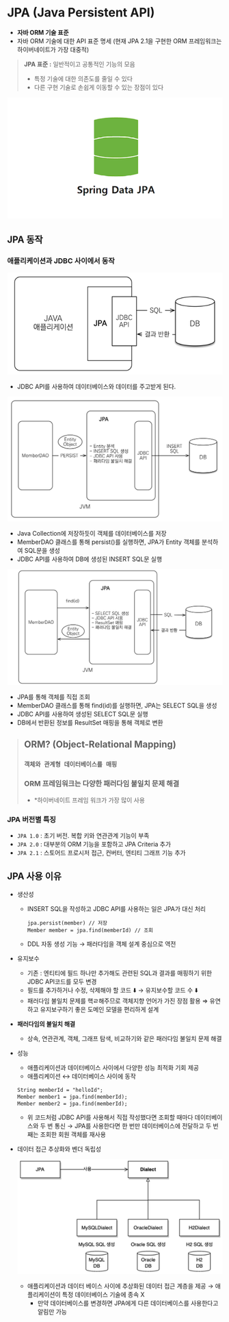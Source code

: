# JPA (Java Persistent API)
-  **자바 ORM 기술 표준**
- 자바 ORM 기술에 대한 API 표준 명세 (현재 JPA 2.1을 구현한 ORM 프레임워크는 하이버네이트가 가장 대중적)

> **JPA 표준 :** 일반적이고 공통적인 기능의 모음
> - 특정 기술에 대한 의존도를 줄일 수 있다
> - 다른 구현 기술로 손쉽게 이동할 수 있는 장점이 있다

![JPA logo](photo/JPA.png)


## JPA 동작
### 애플리케이션과 JDBC 사이에서 동작
![JPA structure](photo/JPA-structure.png)
- JDBC API를 사용하여 데이터베이스와 데이터를 주고받게 된다.

![JPA save](photo/JPA-save.png)
- Java Collection에 저장하듯이 객체를 데이터베이스를 저장
- MemberDAO 클래스를 통해 persist()를 실행하면, JPA가 Entity 객체를 분석하여 SQL문을 생성
- JDBC API를 사용하여 DB에 생성된 INSERT SQL문 실행

![JPA read](photo/JPA-read.png)
- JPA를 통해 객체를 직접 조회
- MemberDAO 클래스를 통해 find(id)를 실행하면, JPA는 SELECT SQL을 생성
- JDBC API를 사용하여 생성된 SELECT SQL문 실행 
- DB에서 반환된 정보를 ResultSet 매핑을 통해 객체로 변환

> ## ORM? (Object-Relational Mapping)
> ### **```객체와 관계형 데이터베이스를 매핑```**
> ### ORM 프레임워크는 **다양한 패러다임 불일치 문제 해결**
> - *하이버네이트 프레임 워크가 가장 많이 사용


### JPA 버전별 특징
- `JPA 1.0` : 초기 버전. 복합 키와 연관관계 기능이 부족
- `JPA 2.0` : 대부분의 ORM 기능을 포함하고 JPA Criteria 추가
- `JPA 2.1` : 스토어드 프로시저 접근, 컨버터, 엔티티 그래프 기능 추가

## JPA 사용 이유
- 생산성
    - INSERT SQL을 작성하고 JDBC API를 사용하는 일은 JPA가 대신 처리
        ```
        jpa.persist(member) // 저장
        Member member = jpa.find(memberId) // 조회
        ```
    - DDL 자동 생성 기능 → 패러다임을 객체 설계 중심으로 역전
- 유지보수
    - 기존 : 엔티티에 필드 하나만 추가해도 관련된 SQL과 결과를 매핑하기 위한 JDBC API코드를 모두 변경
    - 필드를 추가하거나 수정, 삭제해야 할 코드 ⬇️ → 유지보수할 코드 수 ⬇️
    - 패러다임 불일치 문제를 핵ㄹ해주므로 객체지향 언어가 가진 장점 활용
      ⇒ 유연하고 유지보구하기 좋은 도메인 모델을 편리하게 설계
- **패러다임의 불일치 해결**
    - 상속, 연관관계, 객체, 그래프 탐색, 비교하기와 같은 패러다임 불일치 문제 해결
- 성능
    - 애플리케이션과 데이터베이스 사이에서 다양한 성능 최적화 기회 제공
    - 애플리케이션 ↔ 데이터베이스 사이에 동작
    ```
    String memberId = "helloId";
    Member member1 = jpa.find(memberId);
    Member member2 = jpa.find(memberId);
    ```
    - 위 코드처럼 JDBC API를 사용해서 직접 작성했다면 조회할 때마다 데이터베이스와 두 번 통신
      → JPA를 사용한다면 한 번만 데이터베이스에 전달하고 두 번째는 조회한 회원 객체를 재사용
- 데이터 접근 추상화와 벤더 독립성

  ![Untitled](photo/JPA-vendor.png)

    - 애플리케이션과 데이터 베이스 사이에 추상화된 데이터 접근 계층을 제공
      → 애플리케이션이 특정 데이터베이스 기술에 종속 X
        - 만약 데이터베이스를 변경하면 JPA에게 다른 데이터베이스를 사용한다고 알림만 가능

